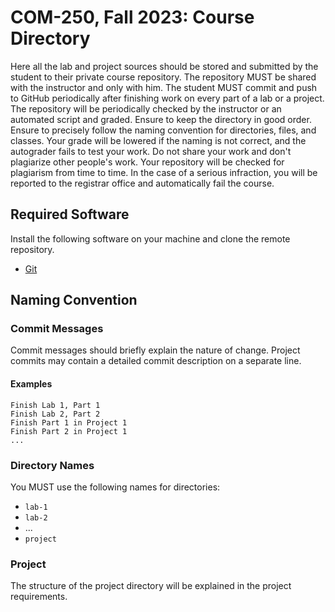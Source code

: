 # COM-250, Fall 2023: Course Directory

Here all the lab and project sources should be stored and submitted by the
student to their private course repository. The repository MUST be shared with
the instructor and only with him. The student MUST commit and push to GitHub
periodically after finishing work on every part of a lab or a project. The
repository will be periodically checked by the instructor or an automated script
and graded. Ensure to keep the directory in good order. Ensure to precisely
follow the naming convention for directories, files, and classes. Your grade
will be lowered if the naming is not correct, and the autograder fails to test
your work. Do not share your work and don't plagiarize other people's work. Your
repository will be checked for plagiarism from time to time. In the case of a
serious infraction, you will be reported to the registrar office and
automatically fail the course.

## Required Software

Install the following software on your machine and clone the remote repository.

* [Git](https://git-scm.com)

## Naming Convention

### Commit Messages

Commit messages should briefly explain the nature of change. Project commits may
contain a detailed commit description on a separate line.

#### Examples

```
Finish Lab 1, Part 1
Finish Lab 2, Part 2
Finish Part 1 in Project 1
Finish Part 2 in Project 1
...
```

### Directory Names

You MUST use the following names for directories:

* `lab-1`
* `lab-2`
* ...
* `project`

### Project

The structure of the project directory will be explained in the project
requirements.
